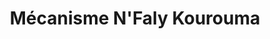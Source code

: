 ---
title: "Mécanisme N'Faly Kourouma"
url: /macenta/mecanisme-nfaly-kourouma/
shop: réparation de voitures
---